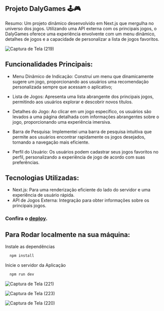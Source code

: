 ## Projeto DalyGames 🕹️🎮

Resumo:
Um projeto dinâmico desenvolvido em Next.js que mergulha no universo dos jogos. Utilizando uma API externa com os principais jogos, o DalyGames oferece uma experiência envolvente com um menu dinâmico, detalhes de jogos e a capacidade de personalizar a lista de jogos favoritos.

![Captura de Tela (219)](https://github.com/Denis-moreira98/dalygames/assets/72985107/7f5db653-6e76-414b-9d23-0eb5ed231990)


## Funcionalidades Principais:

-  Menu Dinâmico de Indicação: Construí um menu que dinamicamente sugere um jogo, proporcionando aos usuários uma recomendação personalizada sempre que acessam o aplicativo;

-  Lista de Jogos: Apresenta uma lista abrangente dos principais jogos, permitindo aos usuários explorar e descobrir novos títulos.

-  Detalhes do Jogo: Ao clicar em um jogo específico, os usuários são levados a uma página detalhada com informações abrangentes sobre o jogo, proporcionando uma experiência imersiva.

-  Barra de Pesquisa: Implementei uma barra de pesquisa intuitiva que permite aos usuários encontrar rapidamente os jogos desejados, tornando a navegação mais eficiente.
  
-  Perfil do Usuário: Os usuários podem cadastrar seus jogos favoritos no perfil, personalizando a experiência de jogo de acordo com suas preferências.
## Tecnologias Utilizadas:

-  Next.js: Para uma renderização eficiente do lado do servidor e uma experiência de usuário rápida.
-  API de Jogos Externa: Integração para obter informações sobre os principais jogos.

### Confira o [deploy](https://dalygames.vercel.app/).

## Para Rodar localmente na sua máquina:

Instale as dependências

```bash
  npm install
```

Inicie o servidor da Aplicação

```bash
  npm run dev
```

![Captura de Tela (221)](https://github.com/Denis-moreira98/dalygames/assets/72985107/6c56df89-6b44-4ea6-9dc0-b3831062bb79)

![Captura de Tela (223)](https://github.com/Denis-moreira98/dalygames/assets/72985107/9334b9f7-e697-4cff-b107-35469b0dd04e)

![Captura de Tela (220)](https://github.com/Denis-moreira98/dalygames/assets/72985107/36221d79-c6e4-4ba5-9001-5d603a916a77)



